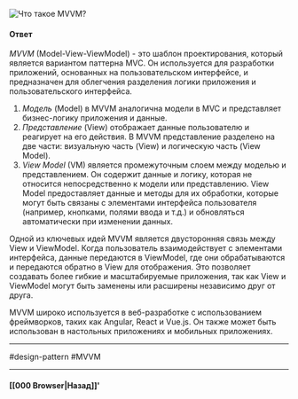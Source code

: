 ![Что такое MVVM?](https://youtu.be/ovV8GhIkzBE?t=489)

#### Ответ

*MVVM* (Model-View-ViewModel) - это шаблон проектирования, который является вариантом паттерна MVC. Он используется для разработки приложений, основанных на пользовательском интерфейсе, и предназначен для облегчения разделения логики приложения и пользовательского интерфейса.

1. *Модель* (Model) в MVVM аналогична модели в MVC и представляет бизнес-логику приложения и данные.
2. *Представление* (View) отображает данные пользователю и реагирует на его действия. В MVVM представление разделено на две части: визуальную часть (View) и логическую часть (View Model).
3. *View Model* (VM) является промежуточным слоем между моделью и представлением. Он содержит данные и логику, которая не относится непосредственно к модели или представлению. View Model предоставляет данные и методы для их обработки, которые могут быть связаны с элементами интерфейса пользователя (например, кнопками, полями ввода и т.д.) и обновляться автоматически при изменении данных.

Одной из ключевых идей MVVM является двусторонняя связь между View и ViewModel. Когда пользователь взаимодействует с элементами интерфейса, данные передаются в ViewModel, где они обрабатываются и передаются обратно в View для отображения. Это позволяет создавать более гибкие и масштабируемые приложения, так как View и ViewModel могут быть заменены или расширены независимо друг от друга.

MVVM широко используется в веб-разработке с использованием фреймворков, таких как Angular, React и Vue.js. Он также может быть использован в настольных приложениях и мобильных приложениях.

___
#design-pattern #MVVM

___

#### [[000 Browser|Назад]]'